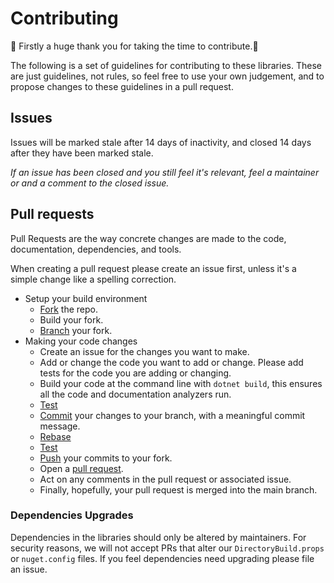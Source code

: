 ﻿# Contributing

🎉 Firstly a huge thank you for taking the time to contribute.🎉

The following is a set of guidelines for contributing to these libraries.
These are just guidelines, not rules, so feel free to use your own judgement, and to propose changes to these guidelines in a pull request.

## Issues

Issues will be marked stale after 14 days of inactivity, and closed 14 days after they have been marked stale.

_If an issue has been closed and you still feel it's relevant, feel a maintainer or and a comment to the closed issue._

## Pull requests

Pull Requests are the way concrete changes are made to the code, documentation, dependencies, and tools.

When creating a pull request please create an issue first, unless it's a simple change like a spelling correction.

* Setup your build environment
  * [Fork](https://docs.github.com/en/pull-requests/collaborating-with-pull-requests/working-with-forks/about-forks) the repo.
  * Build your fork.
  * [Branch](https://docs.github.com/en/pull-requests/collaborating-with-pull-requests/proposing-changes-to-your-work-with-pull-requests/about-branches) your fork.
* Making your code changes
  * Create an issue for the changes you want to make.
  * Add or change the code you want to add or change. Please add tests for the code you are adding or changing.
  * Build your code at the command line with `dotnet build`, this ensures all the code and documentation analyzers run.
  * [Test](https://learn.microsoft.com/en-us/dotnet/core/tools/dotnet-test)
  * [Commit](https://docs.github.com/en/pull-requests/committing-changes-to-your-project/creating-and-editing-commits/about-commits)
    your changes to your branch, with a meaningful commit message.
  * [Rebase](https://docs.github.com/en/get-started/using-git/about-git-rebase)
  * [Test](https://learn.microsoft.com/en-us/dotnet/core/tools/dotnet-test)
  * [Push](https://docs.github.com/en/get-started/using-git/pushing-commits-to-a-remote-repository) your commits to your fork.
  * Open a [pull request](https://docs.github.com/en/pull-requests/collaborating-with-pull-requests/proposing-changes-to-your-work-with-pull-requests/about-pull-requests).
  * Act on any comments in the pull request or associated issue.
  * Finally, hopefully, your pull request is merged into the main branch.

### Dependencies Upgrades

Dependencies in the libraries should only be altered by maintainers.
For security reasons, we will not accept PRs that alter our `DirectoryBuild.props` or `nuget.config` files.
If you feel dependencies need upgrading please file an issue.
